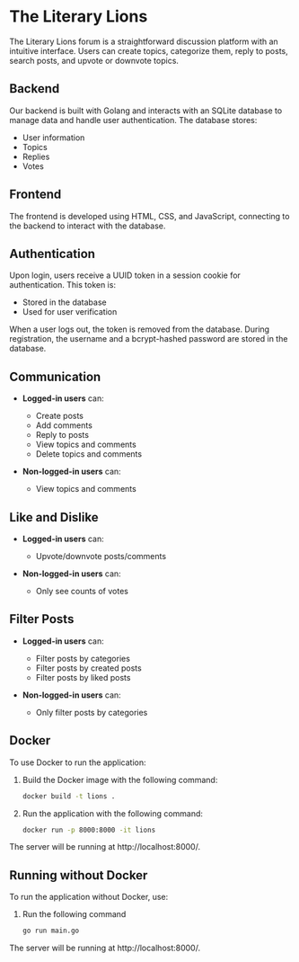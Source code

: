 # The Literary Lions

The Literary Lions forum is a straightforward discussion platform with an intuitive interface. Users can create topics, categorize them, reply to posts, search posts, and upvote or downvote topics.

## Backend

Our backend is built with Golang and interacts with an SQLite database to manage data and handle user authentication. The database stores:

- User information
- Topics
- Replies
- Votes

## Frontend

The frontend is developed using HTML, CSS, and JavaScript, connecting to the backend to interact with the database.

## Authentication

Upon login, users receive a UUID token in a session cookie for authentication. This token is:

- Stored in the database
- Used for user verification

When a user logs out, the token is removed from the database. During registration, the username and a bcrypt-hashed password are stored in the database.

## Communication

- **Logged-in users** can:
  - Create posts
  - Add comments
  - Reply to posts
  - View topics and comments
  - Delete topics and comments

- **Non-logged-in users** can:
  - View topics and comments

## Like and Dislike

- **Logged-in users** can:
  - Upvote/downvote posts/comments

- **Non-logged-in users** can:
  - Only see counts of votes

## Filter Posts

- **Logged-in users** can:
  - Filter posts by categories
  - Filter posts by created posts
  - Filter posts by liked posts

- **Non-logged-in users** can:
  - Only filter posts by categories

## Docker

To use Docker to run the application:

1. Build the Docker image with the following command:

   ```bash
   docker build -t lions .
   
2. Run the application with the following command:
   ```bash
   docker run -p 8000:8000 -it lions

The server will be running at http://localhost:8000/.

## Running without Docker

To run the application without Docker, use:

1. Run the following command

   ```bash
   go run main.go
   
The server will be running at http://localhost:8000/.